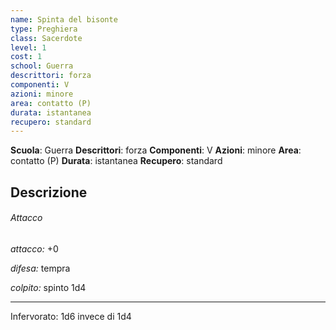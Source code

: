 ```yaml
---
name: Spinta del bisonte
type: Preghiera
class: Sacerdote
level: 1
cost: 1
school: Guerra
descrittori: forza
componenti: V
azioni: minore
area: contatto (P)
durata: istantanea
recupero: standard
---
```

**Scuola**: Guerra
**Descrittori**: forza
**Componenti**: V
**Azioni**: minore
**Area**: contatto (P)
**Durata**: istantanea
**Recupero**: standard

**Descrizione**
-

###### Attacco

*attacco:* +0

*difesa:* tempra

*colpito:* spinto 1d4

---

Infervorato: 1d6 invece di 1d4